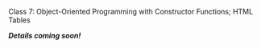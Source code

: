 Class 7: Object-Oriented Programming with Constructor Functions; HTML Tables

***Details coming soon!***

